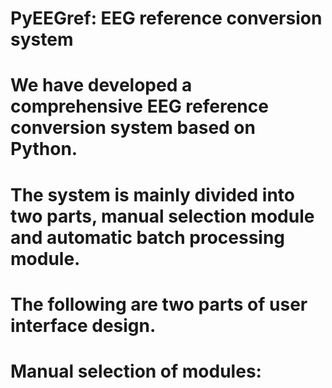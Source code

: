 # PyEEGref: EEG reference conversion system
# We have developed a comprehensive EEG reference conversion system based on Python.
# The system is mainly divided into two parts, manual selection module and automatic batch processing module.
# The following are two parts of user interface design.
# Manual selection of modules:
